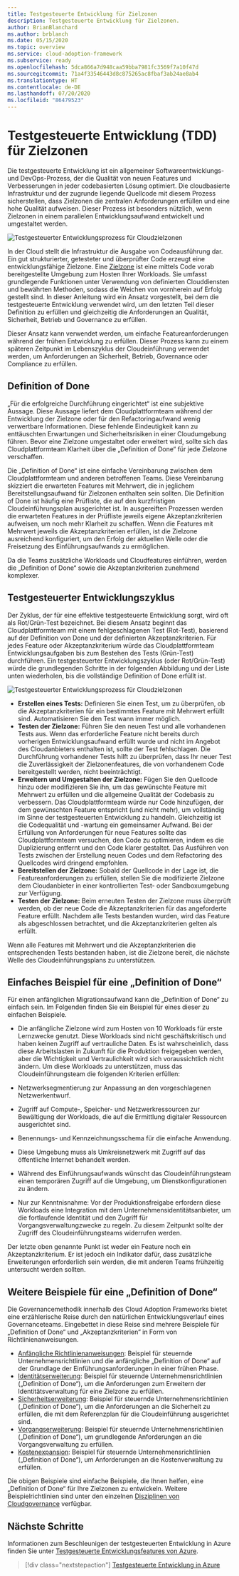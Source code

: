 ```yaml
---
title: Testgesteuerte Entwicklung für Zielzonen
description: Testgesteuerte Entwicklung für Zielzonen.
author: BrianBlanchard
ms.author: brblanch
ms.date: 05/15/2020
ms.topic: overview
ms.service: cloud-adoption-framework
ms.subservice: ready
ms.openlocfilehash: 5dca866a7d948caa59bba7981fc3569f7a10f47d
ms.sourcegitcommit: 71a4f33546443d8c875265ac8fbaf3ab24ae8ab4
ms.translationtype: HT
ms.contentlocale: de-DE
ms.lasthandoff: 07/20/2020
ms.locfileid: "86479523"
---
```

# <a name="test-driven-development-tdd-for-landing-zones"></a>Testgesteuerte Entwicklung (TDD) für Zielzonen

Die testgesteuerte Entwicklung ist ein allgemeiner Softwareentwicklungs- und DevOps-Prozess, der die Qualität von neuen Features und Verbesserungen in jeder codebasierten Lösung optimiert. Die cloudbasierte Infrastruktur und der zugrunde liegende Quellcode mit diesem Prozess sicherstellen, dass Zielzonen die zentralen Anforderungen erfüllen und eine hohe Qualität aufweisen. Dieser Prozess ist besonders nützlich, wenn Zielzonen in einem parallelen Entwicklungsaufwand entwickelt und umgestaltet werden.

![Testgesteuerter Entwicklungsprozess für Cloudzielzonen](../../_images/ready/test-driven-development-process.png)

In der Cloud stellt die Infrastruktur die Ausgabe von Codeausführung dar. Ein gut strukturierter, getesteter und überprüfter Code erzeugt eine entwicklungsfähige Zielzone. Eine [Zielzone](../landing-zone/index.md) ist eine mittels Code vorab bereitgestellte Umgebung zum Hosten Ihrer Workloads. Sie umfasst grundlegende Funktionen unter Verwendung von definierten Clouddiensten und bewährten Methoden, sodass die Weichen von vornherein auf Erfolg gestellt sind. In dieser Anleitung wird ein Ansatz vorgestellt, bei dem die testgesteuerte Entwicklung verwendet wird, um den letzten Teil dieser Definition zu erfüllen und gleichzeitig die Anforderungen an Qualität, Sicherheit, Betrieb und Governance zu erfüllen.

Dieser Ansatz kann verwendet werden, um einfache Featureanforderungen während der frühen Entwicklung zu erfüllen. Dieser Prozess kann zu einem späteren Zeitpunkt im Lebenszyklus der Cloudeinführung verwendet werden, um Anforderungen an Sicherheit, Betrieb, Governance oder Compliance zu erfüllen.

## <a name="definition-of-done"></a>Definition of Done

„Für die erfolgreiche Durchführung eingerichtet“ ist eine subjektive Aussage. Diese Aussage liefert dem Cloudplattformteam während der Entwicklung der Zielzone oder für den Refactoringaufwand wenig verwertbare Informationen. Diese fehlende Eindeutigkeit kann zu enttäuschten Erwartungen und Sicherheitsrisiken in einer Cloudumgebung führen. Bevor eine Zielzone umgestaltet oder erweitert wird, sollte sich das Cloudplattformteam Klarheit über die „Definition of Done“ für jede Zielzone verschaffen.

Die „Definition of Done“ ist eine einfache Vereinbarung zwischen dem Cloudplattformteam und anderen betroffenen Teams. Diese Vereinbarung skizziert die erwarteten Features mit Mehrwert, die in jeglichem Bereitstellungsaufwand für Zielzonen enthalten sein sollten. Die Definition of Done ist häufig eine Prüfliste, die auf den kurzfristigen Cloudeinführungsplan ausgerichtet ist. In ausgereiften Prozessen werden die erwarteten Features in der Prüfliste jeweils eigene Akzeptanzkriterien aufweisen, um noch mehr Klarheit zu schaffen. Wenn die Features mit Mehrwert jeweils die Akzeptanzkriterien erfüllen, ist die Zielzone ausreichend konfiguriert, um den Erfolg der aktuellen Welle oder die Freisetzung des Einführungsaufwands zu ermöglichen.

Da die Teams zusätzliche Workloads und Cloudfeatures einführen, werden die „Definition of Done“ sowie die Akzeptanzkriterien zunehmend komplexer.

## <a name="test-driven-development-cycle"></a>Testgesteuerter Entwicklungszyklus

Der Zyklus, der für eine effektive testgesteuerte Entwicklung sorgt, wird oft als Rot/Grün-Test bezeichnet. Bei diesem Ansatz beginnt das Cloudplattformteam mit einem fehlgeschlagenen Test (Rot-Test), basierend auf der Definition von Done und der definierten Akzeptanzkriterien. Für jedes Feature oder Akzeptanzkriterium würde das Cloudplattformteam Entwicklungsaufgaben bis zum Bestehen des Tests (Grün-Test) durchführen. Ein testgesteuerter Entwicklungszyklus (oder Rot/Grün-Test) würde die grundlegenden Schritte in der folgenden Abbildung und der Liste unten wiederholen, bis die vollständige Definition of Done erfüllt ist.

![Testgesteuerter Entwicklungsprozess für Cloudzielzonen](../../_images/ready/test-driven-development-process.png)

- **Erstellen eines Tests:** Definieren Sie einen Test, um zu überprüfen, ob die Akzeptanzkriterien für ein bestimmtes Feature mit Mehrwert erfüllt sind. Automatisieren Sie den Test wann immer möglich.
- **Testen der Zielzone:** Führen Sie den neuen Test und alle vorhandenen Tests aus. Wenn das erforderliche Feature nicht bereits durch vorherigen Entwicklungsaufwand erfüllt wurde und nicht im Angebot des Cloudanbieters enthalten ist, sollte der Test fehlschlagen. Die Durchführung vorhandener Tests hilft zu überprüfen, dass Ihr neuer Test die Zuverlässigkeit der Zielzonenfeatures, die von vorhandenem Code bereitgestellt werden, nicht beeinträchtigt.
- **Erweitern und Umgestalten der Zielzone:** Fügen Sie den Quellcode hinzu oder modifizieren Sie ihn, um das gewünschte Feature mit Mehrwert zu erfüllen und die allgemeine Qualität der Codebasis zu verbessern. Das Cloudplattformteam würde nur Code hinzufügen, der dem gewünschten Feature entspricht (und nicht mehr), um vollständig im Sinne der testgesteuerten Entwicklung zu handeln. Gleichzeitig ist die Codequalität und -wartung ein gemeinsamer Aufwand. Bei der Erfüllung von Anforderungen für neue Features sollte das Cloudplattformteam versuchen, den Code zu optimieren, indem es die Duplizierung entfernt und den Code klarer gestaltet. Das Ausführen von Tests zwischen der Erstellung neuen Codes und dem Refactoring des Quellcodes wird dringend empfohlen.
- **Bereitstellen der Zielzone:** Sobald der Quellcode in der Lage ist, die Featureanforderungen zu erfüllen, stellen Sie die modifizierte Zielzone dem Cloudanbieter in einer kontrollierten Test- oder Sandboxumgebung zur Verfügung.
- **Testen der Zielzone:** Beim erneuten Testen der Zielzone muss überprüft werden, ob der neue Code die Akzeptanzkriterien für das angeforderte Feature erfüllt. Nachdem alle Tests bestanden wurden, wird das Feature als abgeschlossen betrachtet, und die Akzeptanzkriterien gelten als erfüllt.

Wenn alle Features mit Mehrwert und die Akzeptanzkriterien die entsprechenden Tests bestanden haben, ist die Zielzone bereit, die nächste Welle des Cloudeinführungsplans zu unterstützen.

## <a name="simple-example-of-a-definition-of-done"></a>Einfaches Beispiel für eine „Definition of Done“

Für einen anfänglichen Migrationsaufwand kann die „Definition of Done“ zu einfach sein. Im Folgenden finden Sie ein Beispiel für eines dieser zu einfachen Beispiele.

- Die anfängliche Zielzone wird zum Hosten von 10 Workloads für erste Lernzwecke genutzt. Diese Workloads sind nicht geschäftskritisch und haben keinen Zugriff auf vertrauliche Daten. Es ist wahrscheinlich, dass diese Arbeitslasten in Zukunft für die Produktion freigegeben werden, aber die Wichtigkeit und Vertraulichkeit wird sich voraussichtlich nicht ändern. Um diese Workloads zu unterstützen, muss das Cloudeinführungsteam die folgenden Kriterien erfüllen:

- Netzwerksegmentierung zur Anpassung an den vorgeschlagenen Netzwerkentwurf.
- Zugriff auf Compute-, Speicher- und Netzwerkressourcen zur Bewältigung der Workloads, die auf die Ermittlung digitaler Ressourcen ausgerichtet sind.
- Benennungs- und Kennzeichnungsschema für die einfache Anwendung.
- Diese Umgebung muss als Umkreisnetzwerk mit Zugriff auf das öffentliche Internet behandelt werden.
- Während des Einführungsaufwands wünscht das Cloudeinführungsteam einen temporären Zugriff auf die Umgebung, um Dienstkonfigurationen zu ändern.
- Nur zur Kenntnisnahme: Vor der Produktionsfreigabe erfordern diese Workloads eine Integration mit dem Unternehmensidentitätsanbieter, um die fortlaufende Identität und den Zugriff für Vorgangsverwaltungzwecke zu regeln. Zu diesem Zeitpunkt sollte der Zugriff des Cloudeinführungsteams widerrufen werden.

Der letzte oben genannte Punkt ist weder ein Feature noch ein Akzeptanzkriterium. Er ist jedoch ein Indikator dafür, dass zusätzliche Erweiterungen erforderlich sein werden, die mit anderen Teams frühzeitig untersucht werden sollten.

## <a name="additional-examples-of-a-definition-of-done"></a>Weitere Beispiele für eine „Definition of Done“

Die Governancemethodik innerhalb des Cloud Adoption Frameworks bietet eine erzählerische Reise durch den natürlichen Entwicklungsverlauf eines Governanceteams. Eingebettet in diese Reise sind mehrere Beispiele für „Definition of Done“ und „Akzeptanzkriterien“ in Form von Richtlinienanweisungen.

- [Anfängliche Richtlinienanweisungen](../../govern/guides/complex/initial-corporate-policy.md#policy-statements): Beispiel für steuernde Unternehmensrichtlinien und die anfängliche „Definition of Done“ auf der Grundlage der Einführungsanforderungen in einer frühen Phase.
- [Identitätserweiterung](../../govern/guides/complex/identity-baseline-improvement.md#incremental-improvement-of-the-policy-statements): Beispiel für steuernde Unternehmensrichtlinien („Definition of Done“), um die Anforderungen zum Erweitern der Identitätsverwaltung für eine Zielzone zu erfüllen.
- [Sicherheitserweiterung](../../govern/guides/complex/security-baseline-improvement.md#incremental-improvement-of-the-policy-statements): Beispiel für steuernde Unternehmensrichtlinien („Definition of Done“), um die Anforderungen an die Sicherheit zu erfüllen, die mit dem Referenzplan für die Cloudeinführung ausgerichtet sind.
- [Vorgangserweiterung](../../govern/guides/complex/resource-consistency-improvement.md#incremental-improvement-of-the-policy-statements): Beispiel für steuernde Unternehmensrichtlinien („Definition of Done“), um grundlegende Anforderungen an die Vorgangsverwaltung zu erfüllen.
- [Kostenexpansion](../../govern/guides/complex/cost-management-improvement.md#changes-to-the-policy-statements): Beispiel für steuernde Unternehmensrichtlinien („Definition of Done“), um Anforderungen an die Kostenverwaltung zu erfüllen.

Die obigen Beispiele sind einfache Beispiele, die Ihnen helfen, eine „Definition of Done“ für Ihre Zielzonen zu entwickeln. Weitere Beispielrichtlinien sind unter den einzelnen [Disziplinen von Cloudgovernance](../../govern/governance-disciplines.md) verfügbar.

## <a name="next-steps"></a>Nächste Schritte

Informationen zum Beschleunigen der testgesteuerten Entwicklung in Azure finden Sie unter [Testgesteuerte Entwicklungsfeatures von Azure](./azure-test-driven-development.md).

> [!div class="nextstepaction"]
> [Testgesteuerte Entwicklung in Azure](./azure-test-driven-development.md)
